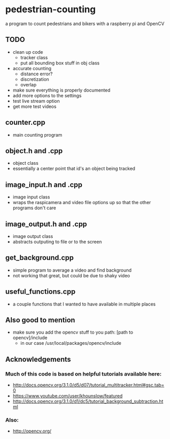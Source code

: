 # pedestrian-counting
a program to count pedestrians and bikers with a raspberry pi and OpenCV

## TODO
  * clean up code
    * tracker class 
    * put all bounding box stuff in obj class
  * accurate counting
    * distance error?
    * discretization
    * overlap
  * make sure everything is properly documented
  * add more options to the settings
  * test live stream option
  * get more test videos

## counter.cpp
  * main counting program

## object.h and .cpp
  * object class
  * essentially a center point that id's an object being tracked

## image_input.h and .cpp
  * image input class
  * wraps the raspicamera and video file options up so that the other programs don't care

## image_output.h and .cpp
  * image output class
  * abstracts outputing to file or to the screen

## get_background.cpp
  * simple program to average a video and find background
  * not working that great, but could be due to shaky video

## useful_functions.cpp
  * a couple functions that I wanted to have available in multiple places

## Also good to mention
  * make sure you add the opencv stuff to you path: [path to opencv]/include
    * in our case /usr/local/packages/opencv/include

## Acknowledgements
### Much of this code is based on helpful tutorials available here:
  * http://docs.opencv.org/3.1.0/d5/d07/tutorial_multitracker.html#gsc.tab=0
  * https://www.youtube.com/user/khounslow/featured
  * http://docs.opencv.org/3.1.0/d1/dc5/tutorial_background_subtraction.html

### Also:
  * http://opencv.org/
